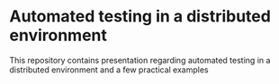 # Automated testing in a distributed environment
This repository contains presentation regarding automated testing in a distributed environment and a few practical examples